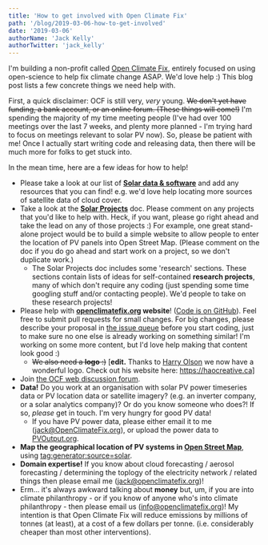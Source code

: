 ```yaml
---
title: 'How to get involved with Open Climate Fix'
path: '/blog/2019-03-06-how-to-get-involved'
date: '2019-03-06'
authorName: 'Jack Kelly'
authorTwitter: 'jack_kelly'
---
```


I'm building a non-profit called [Open Climate Fix](http://openclimatefix.org), entirely focused on using open-science to help fix climate change ASAP. We'd love help :) This blog post lists a few concrete things we need help with.

First, a quick disclaimer: OCF is still very, _very_ young. ~~We don't yet have funding, a bank account, or an online forum. (These things will come!)~~ I'm spending the majority of my time meeting people (I've had over 100 meetings over the last 7 weeks, and plenty more planned - I'm trying hard to focus on meetings relevant to solar PV now). So, please be patient with me! Once I actually start writing code and releasing data, then there will be much more for folks to get stuck into.

In the mean time, here are a few ideas for how to help!

- Please take a look at our list of **[Solar data & software](https://docs.google.com/document/d/1tk9cF4O539TzaMaUufn9Ay4f6qKKEyoNKmzP03kbSDo/edit?usp=sharing)** and add any resources that you can find! e.g. we'd love help locating more sources of satellite data of cloud cover.
- Take a look at the **[Solar Projects](https://docs.google.com/document/d/14UZd_qdAjD8P1VGNQThf3rZz9tBCXk2_ySZ_oNIEdSs/edit?usp=sharing)** doc. Please comment on any projects that you'd like to help with. Heck, if you want, please go right ahead and take the lead on any of those projects :) For example, one great stand-alone project would be to build a simple website to allow people to enter the location of PV panels into Open Street Map. (Please comment on the doc if you do go ahead and start work on a project, so we don't duplicate work.)
  - The Solar Projects doc includes some 'research' sections. These sections contain lists of ideas for self-contained **research projects**, many of which don't require any coding (just spending some time googling stuff and/or contacting people). We'd people to take on these research projects!
- Please help with **[openclimatefix.org](http://openclimatefix.org) website**! ([Code is on GitHub](https://github.com/openclimatefix/openclimatefix.github.io/)). Feel free to submit pull requests for small changes. For big changes, please describe your proposal in [the issue queue](https://github.com/openclimatefix/openclimatefix.github.io/issues) before you start coding, just to make sure no one else is already working on something similar! I'm working on some more content, but I'd love help making that content look good :)
  - ~~We also need a **logo** :)~~ [**edit.** Thanks to [Harry Olson]([LINKEDIN](https://www.linkedin.com/in/harryolson/)) we now have a wonderful logo. Check out his website here: https://haocreative.ca]
- Join [the OCF web discussion forum](http://openclimatefix.discourse.group).
- **Data!** Do you work at an organisation with solar PV power timeseries data or PV location data or satellite imagery? (e.g. an inverter company, or a solar analytics company)? Or do you know someone who does?! If so, _please_ get in touch. I'm very hungry for good PV data!
  - If you have PV power data, please either email it to me (jack@OpenClimateFix.org), or upload the power data to [PVOutput.org](https://pvoutput.org/).
- **Map the geographical location of PV systems in [Open Street Map](https://www.openstreetmap.org)**, using [tag:generator:source=solar](https://wiki.openstreetmap.org/wiki/Tag:generator:source=solar).
- **Domain expertise!** If you know about cloud forecasting / aerosol forecasting / determining the toplogy of the electricity network / related things then please email me (jack@openclimatefix.org)!
- Erm... it's always awkward talking about **money** but, um, if you are into climate philanthropy - or if you know of anyone who's into climate philanthropy - then please email us (info@openclimatefix.org)! My intention is that Open Climate Fix will reduce emissions by millions of tonnes (at least), at a cost of a few dollars per tonne. (i.e. considerably cheaper than most other interventions).
